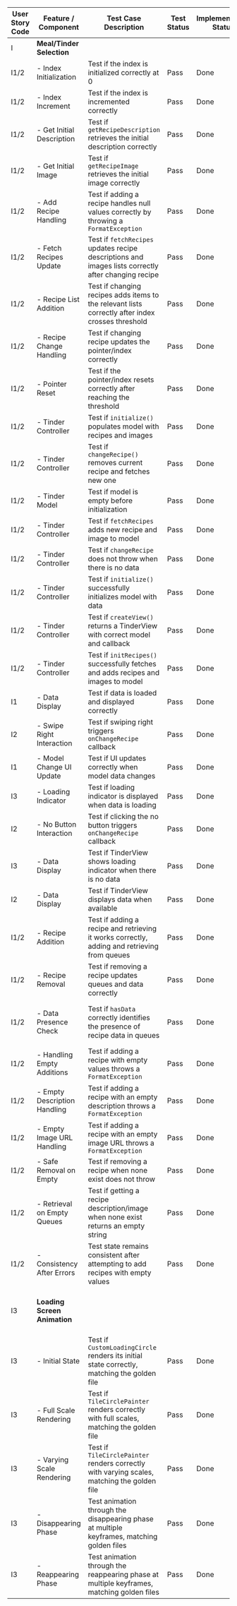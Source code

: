 | User Story Code | Feature / Component | Test Case Description | Test Status | Implementation Status | Refactoring Notes |
|-----------------|-----------|-----------------------|-------------|-----------------------|--|
| I               | **Meal/Tinder Selection** | | | | |
| I1/2              | - Index Initialization   | Test if the index is initialized correctly at 0                                                    | Pass             | Done                  |  |
| I1/2             | - Index Increment        | Test if the index is incremented correctly                                                         | Pass             | Done                  |  |
| I1/2            | - Get Initial Description| Test if `getRecipeDescription` retrieves the initial description correctly                         | Pass             | Done                  |  |
| I1/2            | - Get Initial Image      | Test if `getRecipeImage` retrieves the initial image correctly                                     | Pass             | Done                  |  |
| I1/2            | - Add Recipe Handling    | Test if adding a recipe handles null values correctly by throwing a `FormatException`              | Pass             | Done                  |  |
| I1/2            | - Fetch Recipes Update   | Test if `fetchRecipes` updates recipe descriptions and images lists correctly after changing recipe  | Pass           | Done                  | |
| I1/2            | - Recipe List Addition   | Test if changing recipes adds items to the relevant lists correctly after index crosses threshold  | Pass           | Done                  |  |
| I1/2            | - Recipe Change Handling | Test if changing recipe updates the pointer/index correctly                                        | Pass             | Done                  |  |
| I1/2            | - Pointer Reset          | Test if the pointer/index resets correctly after reaching the threshold                            | Pass             | Done                  |  |
| I1/2            | - Tinder Controller      | Test if `initialize()` populates model with recipes and images                                | Pass        | Done                  |                   |
| I1/2            | - Tinder Controller      | Test if `changeRecipe()` removes current recipe and fetches new one                           | Pass        | Done                  |                   |
| I1/2            | - Tinder Model           | Test if model is empty before initialization                                                  | Pass        | Done                  |                   |
| I1/2            | - Tinder Controller      | Test if `fetchRecipes` adds new recipe and image to model                                     | Pass        | Done                  |                   |
| I1/2            | - Tinder Controller      | Test if `changeRecipe` does not throw when there is no data                                   | Pass        | Done                  |                   |
| I1/2            | - Tinder Controller      | Test if `initialize()` successfully initializes model with data                               | Pass        | Done                  |                   |
| I1/2            | - Tinder Controller      | Test if `createView()` returns a TinderView with correct model and callback                   | Pass        | Done                  |                   |
| I1/2            | - Tinder Controller      | Test if `initRecipes()` successfully fetches and adds recipes and images to model             | Pass        | Done                  |                   |
| I1             | - Data Display           | Test if data is loaded and displayed correctly                                                | Pass        | Done                  |                   |
| I2             | - Swipe Right Interaction| Test if swiping right triggers `onChangeRecipe` callback                                      | Pass        | Done                  |                   |
| I1             | - Model Change UI Update | Test if UI updates correctly when model data changes                                          | Pass        | Done                  |                   |
| I3             | - Loading Indicator      | Test if loading indicator is displayed when data is loading                                   | Pass        | Done                  |                   |
| I2             | - No Button Interaction  | Test if clicking the no button triggers `onChangeRecipe` callback                             | Pass        | Done                  |                   |
| I3             | - Data Display             | Test if TinderView shows loading indicator when there is no data                            | Pass        | Done                  |                   |
| I2             | - Data Display             | Test if TinderView displays data when available                                             | Pass  | Done                        |                   |
| I1/2            | - Recipe Addition            | Test if adding a recipe and retrieving it works correctly, adding and retrieving from queues | Pass        | Done                  | Validates queue operations for addition and retrieval                           |
| I1/2            | - Recipe Removal             | Test if removing a recipe updates queues and data correctly                                  | Pass        | Done                  | Checks queue's `removeFirst` functionality                                      |
| I1/2            | - Data Presence Check        | Test if `hasData` correctly identifies the presence of recipe data in queues                 | Pass        | Done                  | Ensures synchronization between description and image queues                    |
| I1/2            | - Handling Empty Additions   | Test if adding a recipe with empty values throws a `FormatException`                         | Pass        | Done                  | Validates input before adding to queues                                         |
| I1/2            | - Empty Description Handling | Test if adding a recipe with an empty description throws a `FormatException`                 | Pass        | Done                  | Specific validation for description field                                       |
| I1/2            | - Empty Image URL Handling   | Test if adding a recipe with an empty image URL throws a `FormatException`                   | Pass        | Done                  | Specific validation for image URL field                                         |
| I1/2            | - Safe Removal on Empty      | Test if removing a recipe when none exist does not throw                                     | Pass        | Done                  | Ensures safe operation on empty queues                                          |
| I1/2            | - Retrieval on Empty Queues  | Test if getting a recipe description/image when none exist returns an empty string           | Pass        | Done                  | Validates empty queue handling                                                  |
| I1/2            | - Consistency After Errors   | Test state remains consistent after attempting to add recipes with empty values              | Pass        | Done                  | Ensures error handling does not corrupt queue state                             |
| I3              | **Loading Screen Animation** |                                                                                              |             |                       | Replaced the default loading screen with the custom one for a unified view      |
| I3              | - Initial State              | Test if `CustomLoadingCircle` renders its initial state correctly, matching the golden file  | Pass        | Done                  |                                                                                 |
| I3              | - Full Scale Rendering       | Test if `TileCirclePainter` renders correctly with full scales, matching the golden file     | Pass        | Done                  |                                                                                 |
| I3              | - Varying Scale Rendering    | Test if `TileCirclePainter` renders correctly with varying scales, matching the golden file  | Pass        | Done                  |                                                                                 |
| I3              | - Disappearing Phase         | Test animation through the disappearing phase at multiple keyframes, matching golden files   | Pass        | Done                  |                                                                                 |
| I3              | - Reappearing Phase          | Test animation through the reappearing phase at multiple keyframes, matching golden files    | Pass        | Done                  |                                                                                 |
